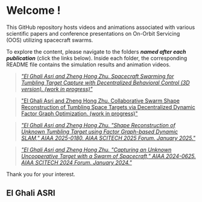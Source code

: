 # Welcome !

This GitHub repository hosts videos and animations associated with various scientific papers and conference presentations on On-Orbit Servicing (OOS) utilizing spacecraft swarms.

To explore the content, please navigate to the folders ***named after each publication*** (click the links below). Inside each folder, the corresponding README file contains the simulation results and animation videos.

>[_"El Ghali Asri and Zheng Hong Zhu. Spacecraft Swarming for Tumbling Target Capture with Decentralized Behavioral Control (3D version). (work in progress)"_](https://github.com/Pontmousse/Spacecraft-Swarm-OOS/tree/main/Spacecraft%20Swarming%20for%20Tumbling%20Target%20Capture%20with%20Decentralized%20Behavioral%20Control%20(3D%20version))

>["El Ghali Asri and Zheng Hong Zhu. Collaborative Swarm Shape Reconstruction of Tumbling Space Targets via Decentralized Dynamic Factor Graph Optimization. (work in progress)"](https://github.com/Pontmousse/Spacecraft-Swarm-OOS/tree/main/Collaborative%20Swarm%20Shape%20Reconstruction%20of%20Tumbling%20Space%20Targets%20via%20Decentralized%20Dynamic%20Factor%20Graph%20Optimization)


>[_"El Ghali Asri and Zheng Hong Zhu. "Shape Reconstruction of Unknown Tumbling Target using Factor Graph-based Dynamic SLAM," AIAA 2025-0180. AIAA SCITECH 2025 Forum. January 2025."_](https://github.com/Pontmousse/Spacecraft-Swarm-OOS/tree/main/Shape%20Reconstruction%20of%20Unknown%20Tumbling%20Target%20using%20Factor%20Graph-based%20Dynamic%20SLAM)

>[_"El Ghali Asri and Zheng Hong Zhu. "Capturing an Unknown Uncooperative Target with a Swarm of Spacecraft," AIAA 2024-0625. AIAA SCITECH 2024 Forum. January 2024."_](https://github.com/Pontmousse/Spacecraft-Swarm-OOS/tree/main/Capturing%20an%20Unknown%20Uncooperative%20Target%20with%20a%20Swarm%20of%20Spacecraft%20(2D%20version))

Thank you for your interest.

## El Ghali ASRI
